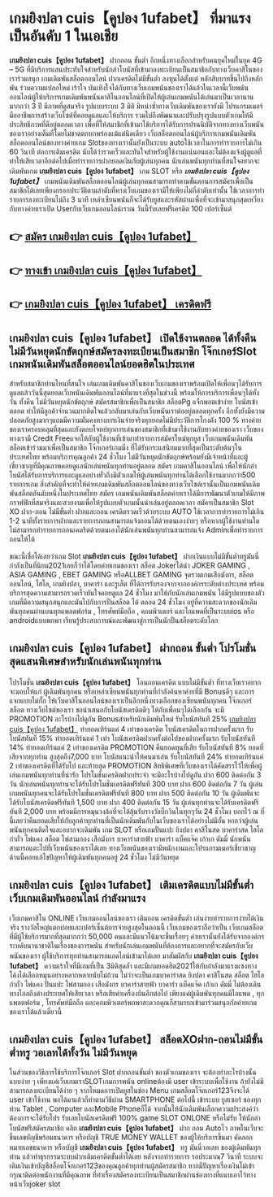 # เกมยิงปลา cuis【คูปอง 1ufabet】  ที่มาแรงเป็นอันดับ 1 ในเอเชีย

**เกมยิงปลา cuis【คูปอง 1ufabet】** ฝากถอน ขั้นต่ำ  อีกหนึ่งทางเลือกสำหรับคนยุคใหม่ในยุค 4G – 5G ที่มีบริการแสนประทับใจสำหรับนักล่าโบนัสที่เข้ามาลงทะเบียนเป็นสมาชิกกับทางเว็บคาสิโนของเราร่วมสนุก เกมเดิมพันสล็อตออนไลน์ ฝากเครดิตไม่มีขั้นต่ำ ลงทุนได้ตั้งแต่ หลักสิบบาทขึ้นไปถึงหลักพัน ร่วมความแปลกใหม่ เร้าใจ บันเทิงใจได้กับทางเว็บเกมพนันของเราได้แล้วในเวลานี้เว็บพนันออนไลน์ผู้ให้บริการเกมเดิมพันพนันคาสิโนออนไลน์ที่เปิดให้ผู้เล่นเกมพนันได้เล่นมาเป็นเวลานานมากกว่า 3 ปี มีภาพที่ดูสมจริง รูปแบบระบบ 3 มิติ
มิหนำซ้ำทางเว็บเดิมพันของเรายังมี โปรแกรมเมอร์มืออาชีพการสร้างเว็บไซต์ที่คอยดูแลและให้บริการ  รวมไปถึงพัฒนาและปรับปรุงรูปแบบตัวเกมให้มีประสิทธิภาพที่ดีอยู่ตลอดเวลา เพื่อที่ให้สมาชิกที่เข้ามาใช้บริการได้รับการปรนนิบัติจากทางทางเว็บพนันของเราอย่างเต็มที่โดยไม่ขาดตกบกพร่องแม้แต่นิดเดียว เว็บสล็อตออนไลน์ผู้บริการเกมพนันเดิมพันสล็อตออนไลน์ของทางค่ายเกม Slotของทางเรานั้นยังเป็นระบบ autoใช้เวลาในการทำรายการไม่เกิน 60 วินาที ต่อการเติมเครดิต นับได้ว่ารวดเร็วและทันใจสำหรับผู้ใช้งานแน่นอนและไม่ต้องแจ้งผู้ดูแลที่ทำให้เสียเวลาอีกต่อไปเมื่อทำรายการฝากยอดเงินกับผู้เล่นทุกคน
นักเล่นพนันทุกท่านที่สนใจอยากจะเดิมพันเกม **เกมยิงปลา cuis【คูปอง 1ufabet】** เกม SLOT  หรือ ***เกมยิงปลา cuis【คูปอง 1ufabet】*** เกมพนันเดิมพันสล็อตออนไลน์ผู้เล่นทุกคนสามารถทำตามขั้นตอนการสมัครเพื่อเป็นสมาชิกได้เลยเพียงกรอกประวัติตามลำดับที่ทางเว็บเกมของเรามีให้เพียงไม่กี่ลำดับเท่านั้น ใช้เวลาการทำรายการลงทะเบียนไม่ถึง 3 นาที เหล่าเซียนพนันก็จะได้รับยูสและรหัสผ่านเพื่อที่จะเข้ามาสนุกสุดเหวี่ยงกับทางค่ายเราเปิด Userกับเว็บเกมออนไลน์เราณ วันนี้รับเลยฟรีเครดิต 100 เปอร์เซ็นต์ 

## 👉 [สมัคร เกมยิงปลา cuis【คูปอง 1ufabet】](https://archa888.com/)
## 👉 [ทางเข้า เกมยิงปลา cuis【คูปอง 1ufabet】](https://archa888.com/)
## 👉 [เกมยิงปลา cuis【คูปอง 1ufabet】 เครดิตฟรี](https://archa888.com/)

## เกมยิงปลา cuis【คูปอง 1ufabet】 เปิดใช้งานตลอด ได้ทั้งคืน ไม่มีวันหยุดนักขัตฤกษ์สมัครลงทะเบียนเป็นสมาชิก โจ๊กเกอร์Slot เกมพนันเดิมพันสล็อตออนไลน์ยอดฮิตในประเทศ

สำหรับสมาชิกท่านไหนที่สนใจ เล่นเกมเดิมพันคาสิโนของเว็บเกมของเราพร้อมเปิดให้เพื่อนๆได้รับการดูแลแล้ววันนี้สุดยอดเว็บพนันเดิมพันออนไลน์ที่มาแรงที่สุดในช่วงนี้ พร้อมให้การบริการเพื่อนๆได้ทั้งวัน ทั้งคืน ไม่มีวันหยุดนักขัตฤกษ์ สมัครสมาชิกเพื่อเป็นสมาชิก สล็อตPg แจ็กพอตเข้าง่าย โบนัสเข้าตลอด ทำให้มีลูกค้าจำนวนมากติดใจแล้วกลับมาเล่นกับเว็บพนันเราต่ออยู่ตลอดทุกครั้ง อีกทั้งยังมีความปลอดภัยสูงมากๆแถมมีความมั่นคงทางการเงินจ่ายจริงทุกยอดไม่มีประวัติการโกงตัง 100 % ทางค่ายของเราครอบคลุมที่สุดและยังตอบโจทย์ทุกการเล่นของสมาชิกที่เข้ามาใช้งานกับทางค่ายของเรา
เว็บของทางเรามี Credit Freeแจกให้กับผู้ใช้งานที่เข้ามาทำรายการสมัครใหม่ทุกยูส เว็บเกมพนันเดิมพันสล็อตเข้าร่วมมาเพื่อเป็นสมาชิก โจ๊กเกอร์เกมมิ่ง ที่ได้รับกระแสนิยมมากที่สุดเป็นระดับต้นๆในประเทศไทย พร้อมบริการคุณลูกค้า 24 ชั่วโมง ไม่มีวันหยุดนักขัตฤกษ์พร้อมยังมีเจ้าหน้าที่และผู้เชี่ยวชาญที่มีคุณภาพคอยดูแลนักเล่นพนันทุกท่านอยู่ตลอด สมัคร เกมคาสิโนออนไลน์ เพื่อให้นักล่าโบนัสได้รับการบริการและดูแลอย่างทั่วถึงมีตัวเกมให้ผู้เล่นพนันทุกท่านได้เลือกใช้งานมากกว่า500 รายการเกม
สิ่งสำคัญที่จะทำให้ค่ายเกมเดิมพันสล็อตออนไลน์ของทางเว็บไซต์เรานั้นเป็นเกมพนันเดิมพันสล็อตอันดับหนึ่งในประเทศไทย สมัคร  เกมพนันเดิมพันสล็อตค่ายเราได้มีการพัฒนาตัวเกมให้มีภาพกราฟฟิกที่สมจริงและสวยงามเพื่อให้รูปแบบตัวเกมนั้นน่าเล่นอยู่ตลอดเวลา สมัครเป็นสมาชิก Slot XO ฝาก-ถอน ไม่มีขั้นต่ำ ฝากและถอน เครดิตรวดเร็วด้วยระบบ AUTO ใช้เวลาการทำรายการไม่เกิน 1-2 นาทีทั้งรายการฝากและรายการถอนสามารถแจ้งถอนได้ด้วยตนเองง่ายๆ หรือหากผู้ใช้งานท่านใดไม่สามารถทำรายการถอนเคดริตด้วยตนเองได้นักเล่นพนันทุกท่านสามารถแจ้ง Adminเพื่อทำรายการถอนให้ได้

ขณะนี้เชื่อได้เลยว่าเกม Slot **เกมยิงปลา cuis【คูปอง 1ufabet】** ฝากเงินแบบไม่มีขั้นต่ำทรูมันนี่ กำลังเป็นที่นิยม2021เลยก็ว่าได้โดยค่ายเกมของเรา สล็อต Jokerได้นำ JOKER GAMING , ASIA GAMING , EBET GAMING หรือALLBET GAMING จุดรวมเกมเสือมังกร, สล็อตออนไลน์, ไฮโล, เกมยิงปลา, บาคาร่า และรูเล็ต ที่ได้การรับรองจากจากองค์กรระดับต่างประเทศ พร้อมบริการสุดความสามารถรวดเร็วทันใจคอยดูแล 24 ชั่วโมง มาให้กับนักเล่นเกมพนัน ได้มีรูปแบบของตัวเกมที่มีความสนุกสนุกและมันไปกับการปั่นสล็อต ได้ ตลอด 24 ชั่วโมง อยู่ที่ความสะดวกของนักเดิมพันทุกคนผ่านบนทุกแพลตฟอร์ม , โทรศัพท์มือถือ , คอมพิวเตอร์ และไอแพดที่เป็นระบบios หรือ androidแบบพกพา เรียนรู้ประสบการณ์และพัฒนาสู่การเป็นนักปั่นสล็อตระดับโลก

## เกมยิงปลา cuis【คูปอง 1ufabet】 ฝากถอน ขั้นต่ำ โปรโมชั่นสุดแสนพิเศษสำหรับนักเล่นพนันทุกท่าน

โปรโมชั่น **เกมยิงปลา cuis【คูปอง 1ufabet】** โอนถอนเครดิต แบบไม่มีขั้นต่ำ ที่ทางเว็บเราอยากจะมอบให้แก่  ผู้เดิมพันทุกคน หรือเหล่าเซียนพนันทุกท่านที่กำลังค้นหาค่ายที่มี Bonusดีๆ และการแจกแบบไม่กั๊ก ให้เว็บคาสิโนออนไลน์ของเราเป็นอีกหนึ่งทางเลือกของเซียนพนันทุกคน โจ๊กเกอร์ สล็อต ทางเว็บไซต์ของเรา ขอนำเสนอกับโบนัสเครดิตดีๆ ให้กับเพื่อนๆได้เลือกกัน จะมี PROMOTION อะไรบ้างไปดูกัน
Bonusสำหรับนักเดิมพันใหม่ รับโบนัสทันที 25% [เกมยิงปลา cuis【คูปอง 1ufabet】](https://archa888.com/) ทำยอดเทิร์นแค่ 4 เท่าของเครดิต
โบนัสเครดิตในการฝากครั้งแรก รับโบนัสทันที 15% ทำยอดเทิร์นแค่ 1 เท่า
โบนัสเครดิตฝากครั้งต่อไปของฝากครั้งแรก รับโบนัสทันที 14% ทำยอดเทิร์นแค่ 2 เท่าของเครดิต
 PROMOTION คืนยอดทุนที่เสีย รับโบนัสทันที 8% ยอดที่เสียจากทุกท่าน สูงสุดถึง7,000 บาท
โบนัสแนะนำให้คนมาเล่น รับโบนัสทันที 24% ทำยอดเทิร์นแค่ 2 เท่าของเครดิตที่ได้รับไป
และท้ายสุด PROMOTION สิทธิพิเศษที่เว็บของเราได้คัดสรรไว้ให้เพื่อผู้เล่นเกมพนันทุกท่านที่น่ารัก โปรโมชั่นเครดิตฝากประจำ จะมีอะไรบ้างไปดูกัน
ฝาก 600 ติดต่อกัน 3 วัน นักเล่นพนันทุกท่านจะได้รับโปรโมชั่นเครดิตฟรีทันที 300 บาท
ฝาก 600 ติดต่อกัน 7 วัน ผู้เล่นเกมพนันทุกคนจะได้รับโปรโมชั่นเครดิตฟรีทันที 800 บาท
ฝาก 500 ติดต่อกัน 10 วัน ผู้เดิมพันจะได้รับโบนัสเครดิตฟรีทันที 1,500 บาท
ฝาก 400 ติดต่อกัน 15 วัน ผู้เล่นทุกท่านจะได้รับเครดิตฟรีทันที 2,000 บาท
พร้อมมีการหมุนวงล้อที่จะได้ลุ้นรับรางวัลบิ๊กวินในทุกๆวัน 24 ชั่วโมง บอกไว้ ณ ที่นี้เลยว่าคืนยอดเสียให้กับลูกค้าทุกท่านที่เป็นนักเดิมพันกับในเว็บของเราได้อย่างไม่มีอั้น หากว่าผู้เล่นพนันทุกคนติดใจและอยากจะเดิมพัน เกม SLOT หรือเกมปั่นแปะ ยิงปลา คาสิโนสด บาคาร่าสด ไฮโล กำถั่ว ไพ่แคง สล็อต ไพ่สามกอง เสือมังกร บาคาร่าสายฟ้า บาคาร่า แบ็คแจ๊ค เก้าเก ดัมมี่ นักพนันสามารถแตะไปที่เว็บพนันของเราได้เลย ทางเว็บพนันของเรามีพนักงานและโปรแกรมเมอร์เชี่ยวชาญด้านนี้คอยแก้ไขปัญหาให้ผู้เดิมพันทุกคนอยู่ 24 ชั่วโมง ไม่มีวันหยุด

## เกมยิงปลา cuis【คูปอง 1ufabet】 เติมเครดิตแบบไม่มีขั้นต่ำ  เว็บเกมเดิมพันออนไลน์ กำลังมาแรง

เว็บเกมคาสิโน ONLINE เว็บเกมออนไลน์ของเรา เติมถอน เครดิตขั้นต่ำ เล่นง่ายทำรายการง่ายได้เงินจริง รางวัลใหญ่แตกบ่อยและเปอร์เซ็นต์การจ่ายสูงสุดในตอนนี้ เว็บเกมของเราถือว่าเป็น เว็บเกมสล็อตที่มีผู้ใช้บริการมากที่สุดมากกว่า 50,000 คนและมีแนวโน้มจะขึ้นเรื่อยๆ ค่ายเรานั้นยังได้รับจากองค์กรระบดับนานาชาติในเรื่องของการพนัน สำหรับนักเล่นเกมพนันที่ต้องการและอยากที่จะสมัครกับเว็บพนันของเรา ผู้ใช้บริการทุกท่านสามารถแอดไลน์เข้ามาได้เลย
	มาสัมผัสกับ **เกมยิงปลา cuis【คูปอง 1ufabet】** ความเร้าใจที่มีเกมที่เป็น 3มิติสุดล้ำ และมีเกมยอดฮิต2021ให้กับกำลังมาแรงแซงทางโค้งได้เลือกหมุนอย่างหลากหลายนับไม่ถ้วน  ไม่ว่าจะเป็นเกมบาคาร่าสด ยิงปลา คาสิโนสด สล็อต ไฮโล กำถั่ว ไพ่แคง ปั่นแปะ ไพ่สามกอง เสือมังกร บาคาร่าสายฟ้า บาคาร่า แบ็คแจ๊ค เก้าเก ดัมมี่ ไม่ต้องเดินทางไกลถึงต่างประเทศให้เสียเวลา หรือเสียค่าเครื่องบินอีกต่อไป เพียงแค่ผู้เดิมพันทุกคนมีไอแพด , ทุกแพลตฟอร์ม , โทรศัพท์มือถือ และคอมพิวเตอร์พกพาสะดวกคุณก็สามารถเข้ามาร่วมสนุกกัลค่ายเกมของเราได้แล้วเดี๋ยวนี้

## เกมยิงปลา cuis【คูปอง 1ufabet】 สล็อตXOฝาก-ถอนไม่มีขั้นต่ำทรู วอเลทได้ทั้งวัน ไม่มีวันหยุด

ในส่วนของวิธีการใช้บริการโจ๊กเกอร์ Slot ฝากถอนขั้นต่ำ ของตัวเกมของเรา จะต้องทำอะไรบ้างนั้น แบบง่าย ๆ เพียงแค่เว็บเกมเราSLOTเกมการพนัน onlineต้องมี user เข้าระบบเพื่อใช้งาน ถ้ายังไม่มีสามารถลงทะเบียนได้ง่าย ๆ จากโหมดการเปิดยูสในช่อง Menu เกมสล็อตโจ๊กเกอร์123จึงจะได้ user เข้าใช้งาน พอได้มาแล้วก็ทำตามวิธีผ่าน SMARTPHONE ต่อไปนี้
เข้าระบบ ยูสเซอร์  ของทุกท่าน Tablet , Computer และMobile Phoneก็ได้
จากนั้นให้นักเดิมพันเลือกความประสงค์ว่า ต้องการจะได้รับโปร รับเลยโบนัสเครดิตฟรี 100% game SLOT ONLONE หรือไม่รับ
ให้นักล่าโบนัสฟรีสมัครสมาชิก คลิก **เกมยิงปลา cuis【คูปอง 1ufabet】** ฝาก ถอน Autoไว ภาพในเว็บจะขึ้นเลขบัญชีพร้อมธนาคาร หรือบัญชี TRUE MONEY WALLET ของผู้ให้บริการขึ้นมา
คัดลอกหมายเลขธนาคาร หรือบัญชี **เกมยิงปลา cuis【คูปอง 1ufabet】** ทรู มันนี่วอเลท ของผู้เดิมพันทุกท่าน แล้วทำธุรกรรมระบบฝากเติมเครดิตขั้นต่ำได้เลย
หลังจากทำรายการ รอประมาณ7 วินาที ระบบจะเติมเงินเข้าบัญชีสล็อตโจ๊กเกอร์123ของคุณลูกค้าทุกท่านผู้สมัครสมาชิก
หากมีปัญหาเรื่องเงินไม่เข้า กรุณาติดต่อพนักงานที่มีคุณภาพ ที่ทำเรื่องสมัครลงทะเบียนเป็นสมาชิกผ่านช่องทางที่แนบเอาไว้ทางหน้าเว็บjoker slot


